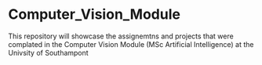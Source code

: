 # Computer_Vision_Module
This repository will showcase the assignemtns and projects that were complated in the Computer Vision Module (MSc Artificial Intelligence) at the Univsity of Southampont 
